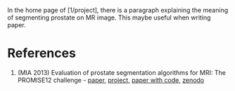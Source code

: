 In the home page of [1/project],
there is a paragraph explaining the meaning of segmenting prostate on MR image.
This maybe useful when writing paper.

# References

1. (MIA 2013) Evaluation of prostate segmentation algorithms for MRI: The PROMISE12 challenge - [paper](https://www.sciencedirect.com/science/article/pii/S1361841513001734), [project](https://promise12.grand-challenge.org/), [paper with code](https://paperswithcode.com/dataset/promise12), [zenodo](https://zenodo.org/record/8026660)
